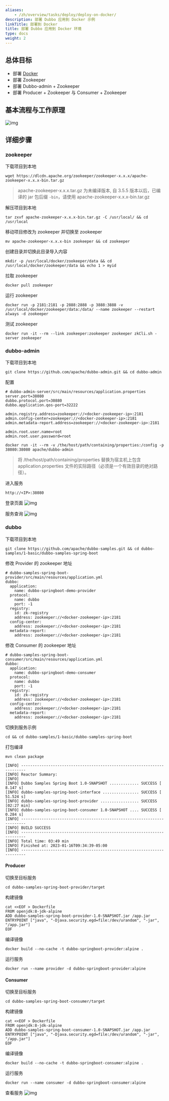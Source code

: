 ```yaml
---
aliases:
    - /zh/overview/tasks/deploy/deploy-on-docker/
description: 部署 Dubbo 应用到 Docker 示例
linkTitle: 部署到 Docker
title: 部署 Dubbo 应用到 Docker 环境
type: docs
weight: 2
---
```


## 总体目标

- 部署 [Docker](https://docs.docker.com/engine/install/)
- 部署 Zookeeper
- 部署 Dubbo-admin + Zookeeper
- 部署 Producer + Zookeeper 与 Consumer + Zookeeper

## 基本流程与工作原理

![img](/imgs/v3/tasks/deploy/docker.jpg)

## 详细步骤

### zookeeper

下载项目到本地
```
wget https://dlcdn.apache.org/zookeeper/zookeeper-x.x.x/apache-zookeeper-x.x.x-bin.tar.gz
```
> apache-zookeeper-x.x.x.tar.gz 为未编译版本, 自 3.5.5 版本以后，已编译的 jar 包后缀 `-bin`，请使用 apache-zookeeper-x.x.x-bin.tar.gz

解压项目到本地
```
tar zxvf apache-zookeeper-x.x.x-bin.tar.gz -C /usr/local/ && cd /usr/local
```
移动项目修改为 zookeeper 并切换至 zookeeper
```
mv apache-zookeeper-x.x.x-bin zookeeper && cd zookeeper
```

创建目录并切换此目录导入内容
```
mkdir -p /usr/local/docker/zookeeper/data && cd /usr/local/docker/zookeeper/data && echo 1 > myid
```

拉取 zookeeper
```
docker pull zookeeper
```

运行 zookeeper
```
docker run -p 2181:2181 -p 2888:2888 -p 3888:3888 -v /usr/local/docker/zookeeper/data:/data/ --name zookeeper --restart always -d zookeeper
```

测试 zookeeper
```
docker run -it --rm --link zookeeper:zookeeper zookeeper zkCli.sh -server zookeeper
```

### dubbo-admin

下载项目到本地
```
git clone https://github.com/apache/dubbo-admin.git && cd dubbo-admin
```

配置
```
# dubbo-admin-server/src/main/resources/application.properties
server.port=38080
dubbo.protocol.port=30880
dubbo.application.qos-port=32222

admin.registry.address=zookeeper://<docker-zookeeper-ip>:2181
admin.config-center=zookeeper://<docker-zookeeper-ip>:2181
admin.metadata-report.address=zookeeper://<docker-zookeeper-ip>:2181

admin.root.user.name=root
admin.root.user.password=root
```

```
docker run -it --rm -v /the/host/path/containing/properties:/config -p 38080:38080 apache/dubbo-admin
```
> 将 /the/host/path/containing/properties 替换为宿主机上包含 application.properties 文件的实际路径（必须是一个有效目录的绝对路径）。

进入服务
```
http://<IP>:38080
```

登录页面
![img](/imgs/v3/tasks/deploy/dubbo-admin-login.jpg)

服务查询
![img](/imgs/v3/tasks/deploy/dubbo-admin-page.jpg)

### dubbo

下载项目到本地
```
git clone https://github.com/apache/dubbo-samples.git && cd dubbo-samples/1-basic/dubbo-samples-spring-boot
```

修改 Provider 的 zookeeper 地址
```
# dubbo-samples-spring-boot-provider/src/main/resources/application.yml
dubbo:
  application:
    name: dubbo-springboot-demo-provider
  protocol:
    name: dubbo
    port: -1
  registry:
    id: zk-registry
    address: zookeeper://<docker-zookeeper-ip>:2181
  config-center:
    address: zookeeper://<docker-zookeeper-ip>:2181
  metadata-report:
    address: zookeeper://<docker-zookeeper-ip>:2181
```

修改 Consumer 的 zookeeper 地址
```
# dubbo-samples-spring-boot-consumer/src/main/resources/application.yml
dubbo:
  application:
    name: dubbo-springboot-demo-consumer
  protocol:
    name: dubbo
    port: -1
  registry:
    id: zk-registry
    address: zookeeper://<docker-zookeeper-ip>:2181
  config-center:
    address: zookeeper://<docker-zookeeper-ip>:2181
  metadata-report:
    address: zookeeper://<docker-zookeeper-ip>:2181
```

切换到服务示例
```
cd && cd dubbo-samples/1-basic/dubbo-samples-spring-boot
```

打包编译
```
mvn clean package
```
```
[INFO] ------------------------------------------------------------------------
[INFO] Reactor Summary:
[INFO]
[INFO] Dubbo Samples Spring Boot 1.0-SNAPSHOT ............. SUCCESS [  8.147 s]
[INFO] dubbo-samples-spring-boot-interface ................ SUCCESS [ 51.524 s]
[INFO] dubbo-samples-spring-boot-provider ................. SUCCESS [02:27 min]
[INFO] dubbo-samples-spring-boot-consumer 1.0-SNAPSHOT .... SUCCESS [  0.284 s]
[INFO] ------------------------------------------------------------------------
[INFO] BUILD SUCCESS
[INFO] ------------------------------------------------------------------------
[INFO] Total time: 03:49 min
[INFO] Finished at: 2023-01-16T09:34:39-05:00
[INFO] ------------------------------------------------------------------------
```

#### Producer

切换至目标服务
```
cd dubbo-samples-spring-boot-provider/target
```

构建镜像
```
cat <<EOF > Dockerfile
FROM openjdk:8-jdk-alpine
ADD dubbo-samples-spring-boot-provider-1.0-SNAPSHOT.jar /app.jar
ENTRYPOINT ["java", "-Djava.security.egd=file:/dev/urandom", "-jar", "/app.jar"]
EOF
```

编译镜像
```
docker build --no-cache -t dubbo-springboot-provider:alpine .
```

运行服务
```
docker run --name provider -d dubbo-springboot-provider:alpine
```

#### Consumer

切换至目标服务
```
cd dubbo-samples-spring-boot-consumer/target
```

构建镜像
```
cat <<EOF > Dockerfile
FROM openjdk:8-jdk-alpine
ADD dubbo-samples-spring-boot-consumer-1.0-SNAPSHOT.jar /app.jar
ENTRYPOINT ["java", "-Djava.security.egd=file:/dev/urandom", "-jar", "/app.jar"]
EOF
```

编译镜像
```
docker build --no-cache -t dubbo-springboot-consumer:alpine .
```

运行服务
```
docker run --name consumer -d dubbo-springboot-consumer:alpine
```

查看服务
![img](/imgs/v3/tasks/deploy/consumer-provider.jpg)